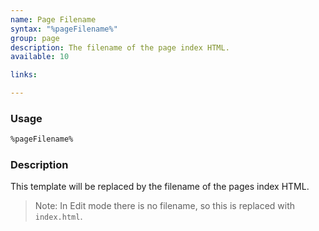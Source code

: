 ```yaml
---
name: Page Filename
syntax: "%pageFilename%"
group: page
description: The filename of the page index HTML.
available: 10

links:

---
```




### Usage

```html
%pageFilename%
```



### Description

This template will be replaced by the filename of the pages index HTML.

 > Note: In Edit mode there is no filename, so this is replaced with `index.html`.